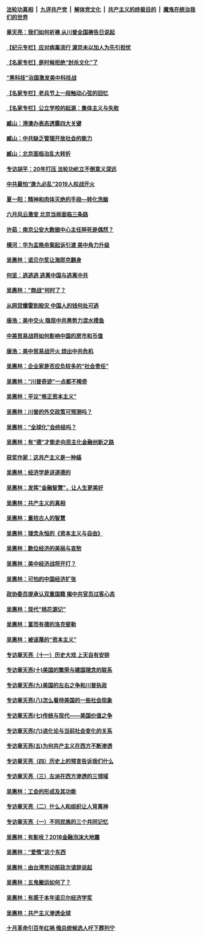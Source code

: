 

####  [法轮功真相](../../../../basic/blob/master/README.md?t=07091902) &nbsp;|&nbsp; [九评共产党](../../../../9ping.md/blob/master/README.md?t=07091902) &nbsp;|&nbsp; [解体党文化](../../../../jtdwh.md/blob/master/README.md?t=07091902)  &nbsp;|&nbsp; [共产主义的终极目的](../../../../gczydzjmd.md/blob/master/README.md?t=07091902) &nbsp;|&nbsp; [魔鬼在统治我们的世界](../../../../mgztzwmdsj.md/blob/master/README.md?t=07091902) 

#### [章天亮：我们如何祈祷 从川普全国祷告日说起](../pages/nsc423/n11944627.md?t=07091902) 

#### [【纪元专栏】应对病毒流行 渥京未以加人为先引担忧](../pages/nsc423/n11875714.md?t=07091902) 

#### [【名家专栏】是时候拒绝“封杀文化”了](../pages/nsc423/n11814093.md?t=07091902) 

#### [“黑科技”治国激发美中科技战](../pages/nsc423/n11638056.md?t=07091902) 

#### [【名家专栏】老兵节上一段触动心弦的回忆](../pages/nsc423/n11646016.md?t=07091902) 

#### [【名家专栏】公立学校的起源：集体主义与失败](../pages/nsc423/n11601833.md?t=07091902) 

#### [臧山：港澳办表态透露四大关键](../pages/nsc423/n11421628.md?t=07091902) 

#### [臧山：中共缺乏管理开放社会的能力](../pages/nsc423/n11407457.md?t=07091902) 

#### [臧山：北京面临治乱大转折](../pages/nsc423/n11406895.md?t=07091902) 

#### [专访胡平：20年打压 法轮功屹立不倒意义深远](../pages/nsc423/n11398800.md?t=07091902) 

#### [中共最怕“逢九必乱”2019人权战开火](../pages/nsc423/n11385248.md?t=07091902) 

#### [夏一阳：精神和肉体灭绝的手段—转化洗脑](../pages/nsc423/n11368250.md?t=07091902) 

#### [六月风云激变 北京当局面临三条路](../pages/nsc423/n11313668.md?t=07091902) 

#### [许茹：南京公安大数据中心主任猝死是偶然？](../pages/nsc423/n11064744.md?t=07091902) 

#### [横河：华为孟晚舟案起诉引渡 美中角力升级](../pages/nsc423/n11027230.md?t=07091902) 

#### [吴惠林：诺贝尔奖让海耶克翻身](../pages/nsc423/n10890049.md?t=07091902) 

#### [何坚：逃逃逃 逃离中国与逃离中共](../pages/nsc423/n10592891.md?t=07091902) 

#### [吴惠林：“商战”何时了？](../pages/nsc423/n10573558.md?t=07091902) 

#### [从网贷爆雷到股灾 中国人的钱何处可逃](../pages/nsc423/n10572800.md?t=07091902) 

#### [唐浩：美中交火 隐现中共黑势力混水摸鱼](../pages/nsc423/n10544040.md?t=07091902) 

#### [中美贸易战将如何影响中国的房市和币值](../pages/nsc423/n10543697.md?t=07091902) 

#### [唐浩：美中贸易战开火 烧出中共危机](../pages/nsc423/n10540126.md?t=07091902) 

#### [吴惠林：企业家是否应负较多的“社会责任”](../pages/nsc423/n10535022.md?t=07091902) 

#### [吴惠林：“川普奇迹”一点都不稀奇](../pages/nsc423/n10512808.md?t=07091902) 

#### [吴惠林：平议“修正资本主义”](../pages/nsc423/n10495724.md?t=07091902) 

#### [吴惠林：川普的外交政策可预测吗？](../pages/nsc423/n10462387.md?t=07091902) 

#### [吴惠林：“全球化”会终结吗？](../pages/nsc423/n10452838.md?t=07091902) 

#### [吴惠林：有“德”才能走向民主化金融创新之路](../pages/nsc423/n10432292.md?t=07091902) 

#### [获奖作家：这共产主义是一种癌](../pages/nsc423/n10431541.md?t=07091902) 

#### [吴惠林：经济学是讲道德的](../pages/nsc423/n10398014.md?t=07091902) 

#### [吴惠林：发挥“金融智慧”，让人生更美好](../pages/nsc423/n10375019.md?t=07091902) 

#### [吴惠林：共产主义的真相](../pages/nsc423/n10351394.md?t=07091902) 

#### [吴惠林：重拾古人的智慧](../pages/nsc423/n10337691.md?t=07091902) 

#### [吴惠林：理念永恒的《资本主义与自由》](../pages/nsc423/n10316274.md?t=07091902) 

#### [吴惠林：数位经济的美丽与哀愁](../pages/nsc423/n10292946.md?t=07091902) 

#### [吴惠林：美中经济战将开打？](../pages/nsc423/n10258825.md?t=07091902) 

#### [吴惠林：可怕的中国经济扩张](../pages/nsc423/n10219147.md?t=07091902) 

#### [政协委员提承认双重国籍 揭中共官员过客心态](../pages/nsc423/n10208809.md?t=07091902) 

#### [吴惠林：现代“桃花源记”](../pages/nsc423/n10185234.md?t=07091902) 

#### [吴惠林：富而有德的洛克斐勒](../pages/nsc423/n10142264.md?t=07091902) 

#### [吴惠林：被诬蔑的“资本主义”](../pages/nsc423/n10124816.md?t=07091902) 

#### [专访章天亮（十一）历史大戏 上天自有安排](../pages/nsc423/n10094905.md?t=07091902) 

#### [专访章天亮(十)美国的繁荣与建国理念的联系](../pages/nsc423/n10094899.md?t=07091902) 

#### [专访章天亮(九)美国的左右之争和川普执政](../pages/nsc423/n10094889.md?t=07091902) 

#### [专访章天亮(八)怎么看待美国的一些社会现象](../pages/nsc423/n10094857.md?t=07091902) 

#### [专访章天亮(七)传统与现代——美国价值之争](../pages/nsc423/n10093140.md?t=07091902) 

#### [专访章天亮(六)进化论与当前社会变化的关系](../pages/nsc423/n10092036.md?t=07091902) 

#### [专访章天亮(五)为何共产主义在西方不断渗透](../pages/nsc423/n10083620.md?t=07091902) 

#### [专访章天亮（四）历史上的预言告诉我们什么](../pages/nsc423/n10083606.md?t=07091902) 

#### [专访章天亮（三）左派在西方渗透的三领域](../pages/nsc423/n10081115.md?t=07091902) 

#### [吴惠林：工会的形成及其功能](../pages/nsc423/n10080633.md?t=07091902) 

#### [专访章天亮（二）什么人和组织让人背离神](../pages/nsc423/n10076637.md?t=07091902) 

#### [专访章天亮（一）不同民族的三个共同记忆](../pages/nsc423/n10074188.md?t=07091902) 

#### [吴惠林：有影呒？2018金融泡沫大地震](../pages/nsc423/n10040534.md?t=07091902) 

#### [吴惠林：“爱情”这个东西](../pages/nsc423/n10019423.md?t=07091902) 

#### [吴惠林：由台湾劳动部政次请辞说起](../pages/nsc423/n9979679.md?t=07091902) 

#### [吴惠林：五鬼搬运如何了？](../pages/nsc423/n9925338.md?t=07091902) 

#### [吴惠林：有感于本年诺贝尔经济学奖](../pages/nsc423/n9871883.md?t=07091902) 

#### [吴惠林：共产主义渗透全球](../pages/nsc423/n9812748.md?t=07091902) 

#### [十月革命引百年红祸 俄总统候选人吁下葬列宁](../pages/nsc423/n9810182.md?t=07091902) 

